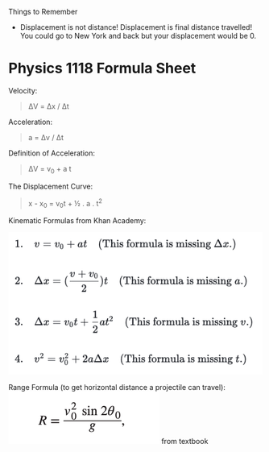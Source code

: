 Things to Remember
* Displacement is not distance! Displacement is final distance travelled! You could go to New York and back but your displacement would be 0.

# Physics 1118 Formula Sheet

Velocity:
>ΔV = Δx / Δt

Acceleration:
>a = Δv / Δt

Definition of Acceleration: 
>ΔV = v<sub>0</sub> + a t

The Displacement Curve: 
>x - x<sub>0</sub> = v<sub>0</sub>t + ½ . a . t<sup>2</sup>

Kinematic Formulas from Khan Academy:

![](assets/images/kinetmatic-formulas.png)

Range Formula (to get horizontal distance a projectile can travel):
![](assets/images/range-formula.png)
from textbook
